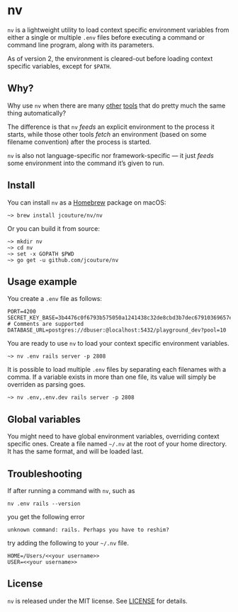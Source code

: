 # nv

`nv` is a lightweight utility to load context specific environment variables from either a single or multiple `.env` files before executing a command or command line program, along with its parameters.

As of version 2, the environment is cleared-out before loading context specific variables, except for `$PATH`.

## Why?

Why use `nv` when there are many [other](https://github.com/motdotla/dotenv) [tools](https://github.com/bkeepers/dotenv) that do pretty much the same thing automatically?

The difference is that `nv` _feeds_ an explicit environment to the process it starts, while those other tools _fetch_ an environment (based on some filename convention) after the process is started.

`nv` is also not language-specific nor framework-specific — it just _feeds_ some environment into the command it’s given to run.

## Install

You can install `nv` as a [Homebrew](https://brew.sh) package on macOS:

```
~> brew install jcouture/nv/nv
```

Or you can build it from source:

```
~> mkdir nv
~> cd nv
~> set -x GOPATH $PWD
~> go get -u github.com/jcouture/nv
```

## Usage example

You create a `.env` file as follows:

```
PORT=4200
SECRET_KEY_BASE=3b4476c0f6793b575050a1241438c32de8cbd3b7dec67910369657e1c4c41785
# Comments are supported
DATABASE_URL=postgres://dbuser:@localhost:5432/playground_dev?pool=10
```

You are ready to use `nv` to load your context specific environment variables.

```
~> nv .env rails server -p 2808
```

It is possible to load multiple `.env` files by separating each filenames with a comma. If a variable exists in more than one file, its value will simply be overriden as parsing goes.

```
~> nv .env,.env.dev rails server -p 2808
```

## Global variables

You might need to have global environment variables, overriding context specific ones. Create a file named `~/.nv` at the root of your home directory. It has the same format, and will be loaded last.

## Troubleshooting

If after running a command with `nv`, such as

```
nv .env rails --version
```
you get the following error

```
unknown command: rails. Perhaps you have to reshim?
```

try adding the following to your `~/.nv` file.

```
HOME=/Users/<<your username>>
USER=<<your username>>
```

## License

`nv` is released under the MIT license. See [LICENSE](./LICENSE) for details.
